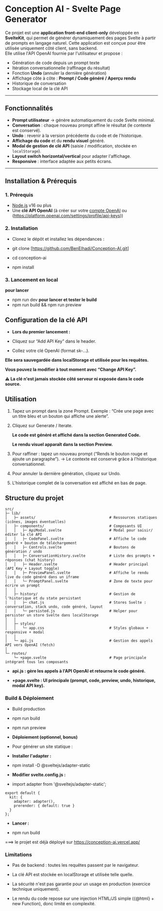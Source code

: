 # Conception AI - Svelte Page Generator

Ce projet est une **application front-end client-only** développée en **SvelteKit**, qui permet de générer dynamiquement des pages Svelte à partir de prompts en langage naturel.
Cette application est conçue pour être utilisée uniquement côté client, sans backend.  
Elle utilise l'API OpenAI fournie par l'utilisateur et propose :  
- Génération de code depuis un prompt texte  
- Itération conversationnelle (raffinage du résultat)  
- Fonction **Undo** (annuler la dernière génération)  
- Affichage côte à côte : **Prompt / Code généré / Aperçu rendu**  
- Historique de conversation  
- Stockage local de la clé API  

---

## Fonctionnalités

- **Prompt utilisateur** → génère automatiquement du code Svelte minimal.  
- **Conversation** : chaque nouveau prompt affine le résultat (le contexte est conservé).  
- **Undo** : revenir à la version précédente du code et de l'historique.  
- **Affichage du code** et du **rendu visuel** généré.  
- **Modal de gestion de clé API** (saisie / modification, stockée en `localStorage`).  
- **Layout switch horizontal/vertical** pour adapter l'affichage.  
- **Responsive** : interface adaptée aux petits écrans.  

---

## Installation & Prérequis

### 1. Prérequis
- [Node.js](https://nodejs.org/) v16 ou plus  
- Une **clé API OpenAI** (à créer sur votre [compte OpenAI](https://platform.openai.com/account/api-keys) ou (https://platform.openai.com/settings/profile/api-keys))  

### 2. Installation
- Clonez le dépôt et installez les dépendances :

- git clone [<https://github.com/BenElhadj/Conception-AI.git>]
- cd conception-ai
- npm install

### 3. Lancement en local
   **pour lancer**
- npm run dev
   **pour lancer et tester le build**
- npm run build && npm run preview

## Configuration de la clé API

- **Lors du premier lancement :**

- Cliquez sur “Add API Key” dans le header.

- Collez votre clé OpenAI (format sk-...).

**Elle sera sauvegardée dans localStorage et utilisée pour les requêtes.**

**Vous pouvez la modifier à tout moment avec “Change API Key”.**

**⚠️ La clé n'est jamais stockée côté serveur ni exposée dans le code source.**

##  Utilisation

1. Tapez un prompt dans la zone Prompt.
    Exemple : “Crée une page avec un titre bleu et un bouton qui affiche une alerte”.

2. Cliquez sur Generate / Iterate.

    **Le code est généré et affiché dans la section Generated Code.**

    **Le rendu visuel apparaît dans la section Preview.**

3. Pour raffiner : tapez un nouveau prompt (“Rends le bouton rouge et ajoute un paragraphe”).
→ Le contexte est conservé grâce à l'historique conversationnel.

4. Pour annuler la dernière génération, cliquez sur Undo.

5. L'historique complet de la conversation est affiché en bas de page.

##  Structure du projet

```
src/
├─ lib/
│   ├─ assets/                                  # Ressources statiques (icônes, images éventuelles)
│   ├─ components/                              # Composants UI
│   │   ├─ ApiModal.svelte                      # Modal pour saisir/éditer la clé API
│   │   ├─ CodePanel.svelte                     # Affiche le code généré + bouton de téléchargement
│   │   ├─ Controls.svelte                      # Boutons de génération / undo
│   │   ├─ ConversationHistory.svelte           # Liste des prompts + réponses (chat history)
│   │   ├─ Header.svelte                        # Header principal (API Key + Layout toggle)
│   │   ├─ PreviewPanel.svelte                  # Affiche le rendu live du code généré dans un iframe
│   │   └─ PromptPanel.svelte                   # Zone de texte pour écrire un prompt
│   │
│   ├─ history/                                 # Gestion de l'historique et du state persistant
│   │   ├─ chat.js                              # Stores Svelte : conversation, stack undo, code généré, layout
│   │   └─ persisted.js                         # Helper pour persister un store Svelte dans localStorage
│   │
│   ├─ styles/
│   │   └─ app.css                              # Styles globaux + responsive + modal
│   │
│   └─ api.js                                   # Gestion des appels API vers OpenAI (fetch)
│
└─ routes/
    └─ +page.svelte                             # Page principale intégrant tous les composants
```

- **api.js : gère les appels à l'API OpenAI et retourne le code généré.**

- **+page.svelte : UI principale (prompt, code, preview, undo, historique, modal API key).**

### Build & Déploiement
- Build production
- npm run build
- npm run preview

- **Déploiement (optionnel, bonus)**

- Pour générer un site statique :

- **Installer l'adapter :**

- npm install -D @sveltejs/adapter-static


- **Modifier svelte.config.js :**

- import adapter from '@sveltejs/adapter-static';
```
export default {
  kit: {
    adapter: adapter(),
    prerender: { default: true }
  }
};
```
- **Lancer :**

- npm run build

===> le projet est déjà déployé sur https://conception-ai.vercel.app/

### Limitations

- Pas de backend : toutes les requêtes passent par le navigateur.

- La clé API est stockée en localStorage et utilisée telle quelle.

- La sécurité n'est pas garantie pour un usage en production (exercice technique uniquement).

- Le rendu du code repose sur une injection HTML/JS simple ({@html} + new Function), donc limité en complexité.

